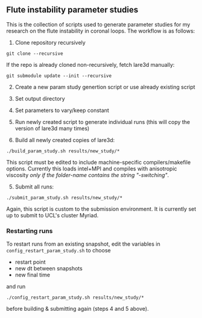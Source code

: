 ## Flute instability parameter studies

This is the collection of scripts used to generate parameter studies for my research on the flute instability in coronal loops. The workflow is as follows:

1. Clone repository recursively 

```git clone --recursive```

If the repo is already cloned non-recursively, fetch lare3d manually: 

```git submodule update --init --recursive```

2. Create a new param study genertion script or use already existing script
  1. Set output directory
  2. Set parameters to vary/keep constant

3. Run newly created script to generate individual runs (this will copy the version of lare3d many times)

4. Build all newly created copies of lare3d:

```./build_param_study.sh results/new_study/*```

This script must be edited to include machine-specific compilers/makefile options. Currently this loads intel+MPI and compiles with anisotropic viscosity *only if the folder-name contains the string "-switching"*.

5. Submit all runs:

```./submit_param_study.sh results/new_study/*```

Again, this script is custom to the submission environment. It is currently set up to submit to UCL's cluster Myriad.

### Restarting runs

To restart runs from an existing snapshot, edit the variables in `config_restart_param_study.sh` to choose

- restart point
- new dt between snapshots
- new final time

and run

```./config_restart_param_study.sh results/new_study/*```

before building & submitting again (steps 4 and 5 above).
